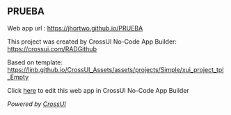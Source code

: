 ## PRUEBA
Web app url : https://jhortwo.github.io/PRUEBA

This project was created by CrossUI No-Code App Builder: https://crossui.com/RADGithub

Based on template: https://linb.github.io/CrossUI_Assets/assets/projects/Simple/xui_project_tpl_Empty

Click [here](https://crossui.com/RADGithub/#!from=github&owner=jhortwo&repo=PRUEBA) to edit this web app in CrossUI No-Code App Builder

<i>Powered by [CrossUI](https://crossui.com)</i>
